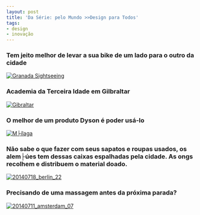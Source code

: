 ```yaml
---
layout: post
title: 'Da Série: pelo Mundo >>Design para Todos'
tags:
- design
- inovação
---
```


### Tem jeito melhor de levar a sua bike de um lado para o outro da cidade

[![Granada Sightseeing](https://farm8.staticflickr.com/7545/15568140273_fe475fd7a4_z.jpg)](https://www.flickr.com/photos/designregional/15568140273)

### Academia da Terceira Idade em Gilbraltar

[![Gibraltar](https://farm8.staticflickr.com/7527/16181585792_0fee8de8f1_z.jpg)](https://www.flickr.com/photos/designregional/16181585792)

### O melhor de um produto Dyson é poder usá-lo

[![M├ílaga](https://farm9.staticflickr.com/8564/15995296160_1de41b863a_z.jpg)](https://www.flickr.com/photos/designregional/15995296160)

### Não sabe o que fazer com seus sapatos e roupas usados, os alem├úes tem dessas caixas espalhadas pela cidade. As ongs recolhem e distribuem o material doado.

[![20140718_berlin_22](https://farm4.staticflickr.com/3917/14638934007_c6cb5ab6ff_z.jpg)](https://www.flickr.com/photos/designregional/14638934007)

### Precisando de uma massagem antes da próxima parada?

[![20140711_amsterdam_07](https://farm6.staticflickr.com/5559/14783855273_52b2b610d8_z.jpg)](https://www.flickr.com/photos/designregional/14783855273)
